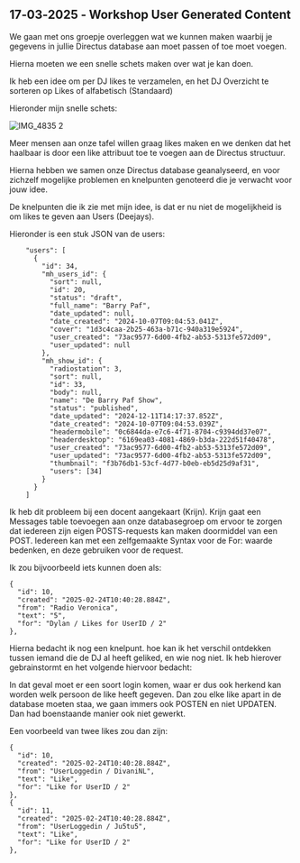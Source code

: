 ## 17‐03‐2025 ‐ Workshop User Generated Content

We gaan met ons groepje overleggen wat we kunnen maken waarbij je gegevens in jullie Directus database aan moet passen of toe moet voegen. 

Hierna moeten we een snelle schets maken over wat je kan doen. 

Ik heb een idee om per DJ likes te verzamelen, en het DJ Overzicht te sorteren op Likes of alfabetisch (Standaard)

Hieronder mijn snelle schets:

![IMG_4835 2](https://github.com/user-attachments/assets/0e55412b-5d48-4e3b-946b-480370d9f5f9)

Meer mensen aan onze tafel willen graag likes maken en we denken dat het haalbaar is door een like attribuut toe te voegen aan de Directus structuur.


Hierna hebben we samen onze Directus database geanalyseerd, en voor zichzelf mogelijke problemen en knelpunten genoteerd die je verwacht voor jouw idee. 

De knelpunten die ik zie met mijn idee, is dat er nu niet de mogelijkheid is om likes te geven aan Users (Deejays).

Hieronder is een stuk JSON van de users:

        "users": [
          {
            "id": 34,
            "mh_users_id": {
              "sort": null,
              "id": 20,
              "status": "draft",
              "full_name": "Barry Paf",
              "date_updated": null,
              "date_created": "2024-10-07T09:04:53.041Z",
              "cover": "1d3c4caa-2b25-463a-b71c-940a319e5924",
              "user_created": "73ac9577-6d00-4fb2-ab53-5313fe572d09",
              "user_updated": null
            },
            "mh_show_id": {
              "radiostation": 3,
              "sort": null,
              "id": 33,
              "body": null,
              "name": "De Barry Paf Show",
              "status": "published",
              "date_updated": "2024-12-11T14:17:37.852Z",
              "date_created": "2024-10-07T09:04:53.039Z",
              "headermobile": "0c6844da-e7c6-4f71-8704-c9394dd37e07",
              "headerdesktop": "6169ea03-4081-4869-b3da-222d51f40478",
              "user_created": "73ac9577-6d00-4fb2-ab53-5313fe572d09",
              "user_updated": "73ac9577-6d00-4fb2-ab53-5313fe572d09",
              "thumbnail": "f3b76db1-53cf-4d77-b0eb-eb5d25d9af31",
              "users": [34]
            }
          }
        ]
Ik heb dit probleem bij een docent aangekaart (Krijn). Krijn gaat een Messages table toevoegen aan onze databasegroep om ervoor te zorgen dat iedereen zijn eigen POSTS-requests kan maken doormiddel van een POST. Iedereen kan met een zelfgemaakte Syntax voor de For: waarde bedenken, en deze gebruiken voor de request.

Ik zou bijvoorbeeld iets kunnen doen als:

        
    {
      "id": 10,
      "created": "2025-02-24T10:40:28.884Z",
      "from": "Radio Veronica",
      "text": "5",
      "for": "Dylan / Likes for UserID / 2"
    },
        
Hierna bedacht ik nog een knelpunt. hoe kan ik het verschil ontdekken tussen iemand die de DJ al heeft geliked, en wie nog niet.
Ik heb hierover gebrainstormt en het volgende hiervoor bedacht:

In dat geval moet er een soort login komen, waar er dus ook herkend kan worden welk persoon de like heeft gegeven.
Dan zou elke like apart in de database moeten staa, we gaan immers ook POSTEN en niet UPDATEN. Dan had boenstaande manier ook niet gewerkt.

Een voorbeeld van twee likes zou dan zijn:

    {
      "id": 10,
      "created": "2025-02-24T10:40:28.884Z",
      "from": "UserLoggedin / DivaniNL",
      "text": "Like",
      "for": "Like for UserID / 2"
    },
    {
      "id": 11,
      "created": "2025-02-24T10:40:28.884Z",
      "from": "UserLoggedin / Ju5tu5",
      "text": "Like",
      "for": "Like for UserID / 2"
    },

